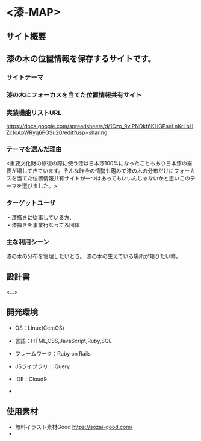 # <漆-MAP>
## サイト概要
## 漆の木の位置情報を保存するサイトです。
### サイトテーマ
### 漆の木にフォーカスを当てた位置情報共有サイト

### 実装機能リストURL
<https://docs.google.com/spreadsheets/d/1Czo_9vIPNDkf6KHGPseLnKrLbHZcfoApWRyq6PGSu20/edit?usp=sharing>



### テーマを選んだ理由

<重要文化財の修復の際に使う漆は日本漆100%になったこともあり日本漆の需要が増してきています。そんな昨今の情勢も鑑みて漆の木の分布だけにフォーカスを当てた位置情報共有サイトが一つはあってもいいんじゃないかと思いこのテーマを選びました。>



### ターゲットユーザ

・漆掻きに従事している方、<br>・漆掻きを事業行なってる団体



### 主な利用シーン

漆の木の分布を管理したいとき。
漆の木の生えている場所が知りたい時。

## 設計書

<...>



## 開発環境

- OS：Linux(CentOS)

- 言語：HTML,CSS,JavaScript,Ruby,SQL

- フレームワーク：Ruby on Rails

- JSライブラリ：jQuery

- IDE：Cloud9
-



## 使用素材

- 無料イラスト素材Good https://sozai-good.com/
-